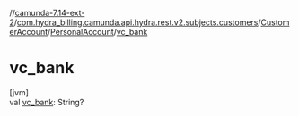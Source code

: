 //[camunda-7.14-ext-2](../../../../index.md)/[com.hydra_billing.camunda.api.hydra.rest.v2.subjects.customers](../../index.md)/[CustomerAccount](../index.md)/[PersonalAccount](index.md)/[vc_bank](vc_bank.md)

# vc_bank

[jvm]\
val [vc_bank](vc_bank.md): String?
